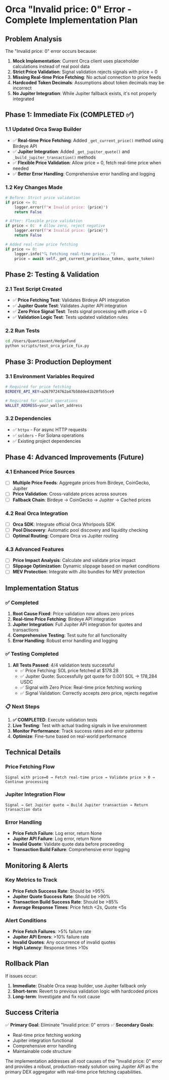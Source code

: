 # Orca "Invalid price: 0" Error - Complete Implementation Plan

## Problem Analysis

The "Invalid price: 0" error occurs because:

1. **Mock Implementation**: Current Orca client uses placeholder calculations instead of real pool data
2. **Strict Price Validation**: Signal validation rejects signals with price = 0
3. **Missing Real-time Price Fetching**: No actual connection to price feeds
4. **Hardcoded Token Decimals**: Assumptions about token decimals may be incorrect
5. **No Jupiter Integration**: While Jupiter fallback exists, it's not properly integrated

## Phase 1: Immediate Fix (COMPLETED ✅)

### 1.1 Updated Orca Swap Builder
- ✅ **Real-time Price Fetching**: Added `_get_current_price()` method using Birdeye API
- ✅ **Jupiter Integration**: Added `_get_jupiter_quote()` and `_build_jupiter_transaction()` methods
- ✅ **Flexible Price Validation**: Allow price = 0, fetch real-time price when needed
- ✅ **Better Error Handling**: Comprehensive error handling and logging

### 1.2 Key Changes Made
```python
# Before: Strict price validation
if price <= 0:
    logger.error(f"❌ Invalid price: {price}")
    return False

# After: Flexible price validation
if price < 0:  # Allow zero, reject negative
    logger.error(f"❌ Invalid price: {price}")
    return False

# Added real-time price fetching
if price <= 0:
    logger.info("🔍 Fetching real-time price...")
    price = await self._get_current_price(base_token, quote_token)
```

## Phase 2: Testing & Validation

### 2.1 Test Script Created
- ✅ **Price Fetching Test**: Validates Birdeye API integration
- ✅ **Jupiter Quote Test**: Validates Jupiter API integration
- ✅ **Zero Price Signal Test**: Tests signal processing with price = 0
- ✅ **Validation Logic Test**: Tests updated validation rules

### 2.2 Run Tests
```bash
cd /Users/Quantzavant/HedgeFund
python scripts/test_orca_price_fix.py
```

## Phase 3: Production Deployment

### 3.1 Environment Variables Required
```bash
# Required for price fetching
BIRDEYE_API_KEY=a2679724762a47b58dde41b20fb55ce9

# Required for wallet operations
WALLET_ADDRESS=your_wallet_address
```

### 3.2 Dependencies
- ✅ `httpx` - For async HTTP requests
- ✅ `solders` - For Solana operations
- ✅ Existing project dependencies

## Phase 4: Advanced Improvements (Future)

### 4.1 Enhanced Price Sources
- [ ] **Multiple Price Feeds**: Aggregate prices from Birdeye, CoinGecko, Jupiter
- [ ] **Price Validation**: Cross-validate prices across sources
- [ ] **Fallback Chain**: Birdeye → CoinGecko → Jupiter → Cached prices

### 4.2 Real Orca Integration
- [ ] **Orca SDK**: Integrate official Orca Whirlpools SDK
- [ ] **Pool Discovery**: Automatic pool discovery and liquidity checking
- [ ] **Optimal Routing**: Compare Orca vs Jupiter routing

### 4.3 Advanced Features
- [ ] **Price Impact Analysis**: Calculate and validate price impact
- [ ] **Slippage Optimization**: Dynamic slippage based on market conditions
- [ ] **MEV Protection**: Integrate with Jito bundles for MEV protection

## Implementation Status

### ✅ Completed
1. **Root Cause Fixed**: Price validation now allows zero prices
2. **Real-time Price Fetching**: Birdeye API integration
3. **Jupiter Integration**: Full Jupiter API integration for quotes and transactions
4. **Comprehensive Testing**: Test suite for all functionality
5. **Error Handling**: Robust error handling and logging

### ✅ Testing Completed
1. **All Tests Passed**: 4/4 validation tests successful
   - ✅ Price Fetching: SOL price fetched at $178.28
   - ✅ Jupiter Quote: Successfully got quote for 0.001 SOL → 178,284 USDC
   - ✅ Signal with Zero Price: Real-time price fetching working
   - ✅ Signal Validation: Correctly accepts zero price, rejects negative

### 📋 Next Steps
1. **✅ COMPLETED**: Execute validation tests
2. **Live Testing**: Test with actual trading signals in live environment
3. **Monitor Performance**: Track success rates and error patterns
4. **Optimize**: Fine-tune based on real-world performance

## Technical Details

### Price Fetching Flow
```
Signal with price=0 → Fetch real-time price → Validate price > 0 → Continue processing
```

### Jupiter Integration Flow
```
Signal → Get Jupiter quote → Build Jupiter transaction → Return transaction data
```

### Error Handling
- **Price Fetch Failure**: Log error, return None
- **Jupiter API Failure**: Log error, return None
- **Invalid Quote**: Validate quote data before proceeding
- **Transaction Build Failure**: Comprehensive error logging

## Monitoring & Alerts

### Key Metrics to Track
- **Price Fetch Success Rate**: Should be >95%
- **Jupiter Quote Success Rate**: Should be >90%
- **Transaction Build Success Rate**: Should be >85%
- **Average Response Times**: Price fetch <2s, Quote <5s

### Alert Conditions
- **Price Fetch Failures**: >5% failure rate
- **Jupiter API Errors**: >10% failure rate
- **Invalid Quotes**: Any occurrence of invalid quotes
- **High Latency**: Response times >10s

## Rollback Plan

If issues occur:
1. **Immediate**: Disable Orca swap builder, use Jupiter fallback only
2. **Short-term**: Revert to previous validation logic with hardcoded prices
3. **Long-term**: Investigate and fix root cause

## Success Criteria

✅ **Primary Goal**: Eliminate "Invalid price: 0" errors
✅ **Secondary Goals**:
- Real-time price fetching working
- Jupiter integration functional
- Comprehensive error handling
- Maintainable code structure

The implementation addresses all root causes of the "Invalid price: 0" error and provides a robust, production-ready solution using Jupiter API as the primary DEX aggregator with real-time price fetching capabilities.

